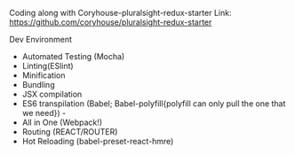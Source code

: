Coding along with Coryhouse-pluralsight-redux-starter Link: <https://github.com/coryhouse/pluralsight-redux-starter>

Dev Environment

- Automated Testing (Mocha)
- Linting(ESlint)
- Minification
- Bundling
- JSX compilation
- ES6 transpilation (Babel; Babel-polyfill{polyfill can only pull the one that we need}) -
- All in One (Webpack!)
- Routing (REACT/ROUTER)
- Hot Reloading (babel-preset-react-hmre)
